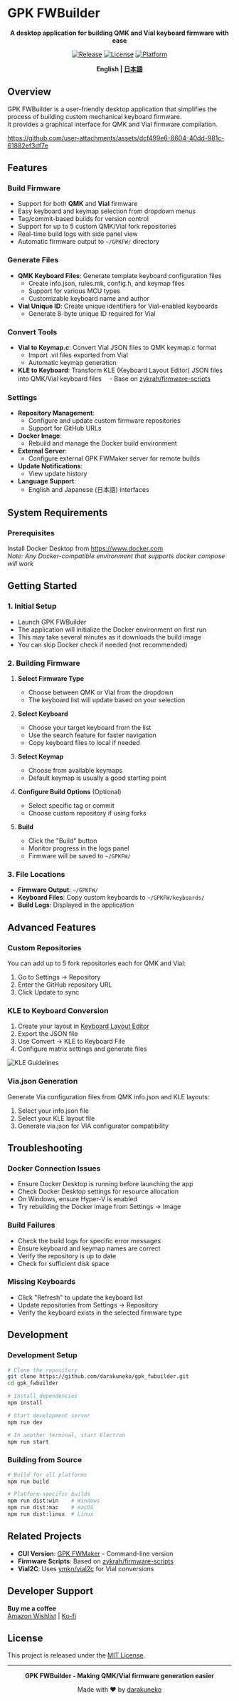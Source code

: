 # GPK FWBuilder

<div align="center">

**A desktop application for building QMK and Vial keyboard firmware with ease**

[![Release](https://img.shields.io/github/v/release/darakuneko/gpk_fwbuilder)](https://github.com/darakuneko/gpk_fwbuilder/releases)
[![License](https://img.shields.io/badge/license-MIT-blue.svg)](LICENSE)
[![Platform](https://img.shields.io/badge/platform-Windows%20%7C%20macOS%20%7C%20Linux-lightgrey)](https://github.com/darakuneko/gpk_fwbuilder)

**English | [日本語](README_ja.md)**

</div>

## Overview

GPK FWBuilder is a user-friendly desktop application that simplifies the process of building custom mechanical keyboard firmware.   
It provides a graphical interface for QMK and Vial firmware compilation.

https://github.com/user-attachments/assets/dcf499e6-8604-40dd-981c-61882ef3df7e

## Features

### Build Firmware
- Support for both **QMK** and **Vial** firmware
- Easy keyboard and keymap selection from dropdown menus
- Tag/commit-based builds for version control
- Support for up to 5 custom QMK/Vial fork repositories
- Real-time build logs with side panel view
- Automatic firmware output to `~/GPKFW/` directory

### Generate Files
- **QMK Keyboard Files**: Generate template keyboard configuration files
  - Create info.json, rules.mk, config.h, and keymap files
  - Support for various MCU types
  - Customizable keyboard name and author
- **Vial Unique ID**: Create unique identifiers for Vial-enabled keyboards
  - Generate 8-byte unique ID required for Vial

### Convert Tools
- **Vial to Keymap.c**: Convert Vial JSON files to QMK keymap.c format
  - Import .vil files exported from Vial
  - Automatic keymap generation
- **KLE to Keyboard**: Transform KLE (Keyboard Layout Editor) JSON files into QMK/Vial keyboard files
　- Base on [zykrah/firmware-scripts](https://github.com/zykrah/firmware-scripts) 

### Settings
- **Repository Management**: 
  - Configure and update custom firmware repositories
  - Support for GitHub URLs
- **Docker Image**: 
  - Rebuild and manage the Docker build environment
- **External Server**: 
  - Configure external GPK FWMaker server for remote builds
- **Update Notifications**: 
  - View update history
- **Language Support**: 
  - English and Japanese (日本語) interfaces

## System Requirements

### Prerequisites
Install Docker Desktop from https://www.docker.com  
*Note: Any Docker-compatible environment that supports docker compose will work*

## Getting Started

### 1. Initial Setup
- Launch GPK FWBuilder
- The application will initialize the Docker environment on first run
- This may take several minutes as it downloads the build image
- You can skip Docker check if needed (not recommended)

### 2. Building Firmware

1. **Select Firmware Type**
   - Choose between QMK or Vial from the dropdown
   - The keyboard list will update based on your selection

2. **Select Keyboard**
   - Choose your target keyboard from the list
   - Use the search feature for faster navigation
   - Copy keyboard files to local if needed

3. **Select Keymap**
   - Choose from available keymaps
   - Default keymap is usually a good starting point

4. **Configure Build Options** (Optional)
   - Select specific tag or commit
   - Choose custom repository if using forks

5. **Build**
   - Click the "Build" button
   - Monitor progress in the logs panel
   - Firmware will be saved to `~/GPKFW/`

### 3. File Locations

- **Firmware Output**: `~/GPKFW/`
- **Keyboard Files**: Copy custom keyboards to `~/GPKFW/keyboards/`
- **Build Logs**: Displayed in the application

## Advanced Features

### Custom Repositories
You can add up to 5 fork repositories each for QMK and Vial:
1. Go to Settings → Repository
2. Enter the GitHub repository URL
3. Click Update to sync

### KLE to Keyboard Conversion
1. Create your layout in [Keyboard Layout Editor](http://www.keyboard-layout-editor.com/)
2. Export the JSON file
3. Use Convert → KLE to Keyboard File
4. Configure matrix settings and generate files

![KLE Guidelines](https://user-images.githubusercontent.com/5214078/212449850-e3fb4a3b-211d-4841-9128-7072bb05c7da.png)

### Via.json Generation
Generate Via configuration files from QMK info.json and KLE layouts:
1. Select your info.json file
2. Select your KLE layout file  
3. Generate via.json for VIA configurator compatibility

## Troubleshooting

### Docker Connection Issues
- Ensure Docker Desktop is running before launching the app
- Check Docker Desktop settings for resource allocation
- On Windows, ensure Hyper-V is enabled
- Try rebuilding the Docker image from Settings → Image

### Build Failures
- Check the build logs for specific error messages
- Ensure keyboard and keymap names are correct
- Verify the repository is up to date
- Check for sufficient disk space

### Missing Keyboards
- Click "Refresh" to update the keyboard list
- Update repositories from Settings → Repository
- Verify the keyboard exists in the selected firmware type

## Development

### Development Setup
```bash
# Clone the repository
git clone https://github.com/darakuneko/gpk_fwbuilder.git
cd gpk_fwbuilder

# Install dependencies
npm install

# Start development server
npm run dev

# In another terminal, start Electron
npm run start
```

### Building from Source
```bash
# Build for all platforms
npm run build

# Platform-specific builds
npm run dist:win    # Windows
npm run dist:mac    # macOS  
npm run dist:linux  # Linux
```

## Related Projects

- **CUI Version**: [GPK FWMaker](https://github.com/darakuneko/gpk_fwmaker) - Command-line version
- **Firmware Scripts**: Based on [zykrah/firmware-scripts](https://github.com/zykrah/firmware-scripts)
- **Vial2C**: Uses [ymkn/vial2c](http://ymkn.github.io/vial2c/) for Vial conversions

## Developer Support

**Buy me a coffee**  
[Amazon Wishlist](https://www.amazon.co.jp/hz/wishlist/ls/66VQJTRHISQT) | [Ko-fi](https://ko-fi.com/darakuneko)

## License

This project is released under the [MIT License](LICENSE).

---

<div align="center">

**GPK FWBuilder - Making QMK/Vial firmware generation easier**

Made with ❤ by [darakuneko](https://github.com/darakuneko)

</div>
